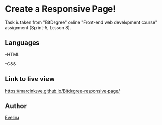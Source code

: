 # Create a Responsive Page!

Task is taken from "BitDegree" online "Front-end web development course" assignment (Sprint-5, Lesson 8).

## Languages

-HTML

-CSS

## Link to live view
https://marcinkeve.github.io/Bitdegree-responsive-page/
<!-- https://yztdfe.csb.app/ -->

## Author
[Evelina](https://github.com/MarcinkEve)



